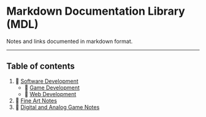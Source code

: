 # Markdown Documentation Library (MDL)

Notes and links documented in markdown format.

---

## Table of contents

1. :open_file_folder: [Software Development](development-docs/)
    - :file_folder: [Game Development](development-docs/game-development/)
    - :file_folder: [Web Development](development-docs/web-development/)
2. :file_folder: [Fine Art Notes](fine-arts-docs/)
3. :file_folder: [Digital and Analog Game Notes](digital-and-analog-games/)
